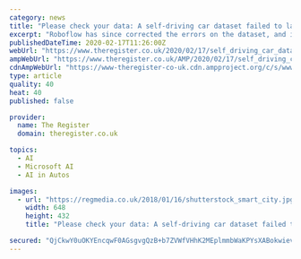 ```yaml
---
category: news
title: "Please check your data: A self-driving car dataset failed to label hundreds of pedestrians, thousands of vehicles"
excerpt: "Roboflow has since corrected the errors on the dataset, and issued an improved version. Standing up to patent trolls works: Mycroft AI, a startup building an open-source voice-controlled assistant for Linux-based devices, was sued for allegedly infringing a couple of patents, as we reported earlier this month. Mycroft’s CEO Joshua Montgomery ..."
publishedDateTime: 2020-02-17T11:26:00Z
webUrl: "https://www.theregister.co.uk/2020/02/17/self_driving_car_dataset/"
ampWebUrl: "https://www.theregister.co.uk/AMP/2020/02/17/self_driving_car_dataset/"
cdnAmpWebUrl: "https://www-theregister-co-uk.cdn.ampproject.org/c/s/www.theregister.co.uk/AMP/2020/02/17/self_driving_car_dataset/"
type: article
quality: 40
heat: 40
published: false

provider:
  name: The Register
  domain: theregister.co.uk

topics:
  - AI
  - Microsoft AI
  - AI in Autos

images:
  - url: "https://regmedia.co.uk/2018/01/16/shutterstock_smart_city.jpg"
    width: 648
    height: 432
    title: "Please check your data: A self-driving car dataset failed to label hundreds of pedestrians, thousands of vehicles"

secured: "QjCkwY0uOKYEncqwF0AGsgvgQzB+b7ZVWfVHhK2MEplmmbWaKPYsXABokwievXHoqx2T71gUkubxraGxg5AIIYVVWysImvZy69nnu5CPSuNtRCPIX59cVwkAJigqTV6I7npwHCeW0qKKlKm/Cg+7THwiZI2DKL7Kz6P1jBFoxIFQrGxF4Hfz9RX3voXxph3WVWJr32Xa8xXFgkd7g0yaGRFcCBi0ojhC5BeX1oWdqxZLrIJKj0IaDLQo4a0WxfT32FYvkqHb02eiDmOUyuVhguFDCpL1/43kdfGYLFpIIBEAWhERksNTTYGSEcxvGN71oXxAK5Pv4+kwI9Yof2lSNNj6lohMrLXa06o+6v3H1tuCSqPuYCNq0s7IQovAl4IByzHrAPgG5cdSkw/Pb1zVBfCmhyIOOTjPENFrQnIcOgOq+gMgFpSRrvG4J+RWldmDN3nJ91pYddT/OQGezC9BEtLOi9FmCCUC9ZPkaDfcwhM=;FP1HiaG/xDnFDbhkthP7LQ=="
---
```


